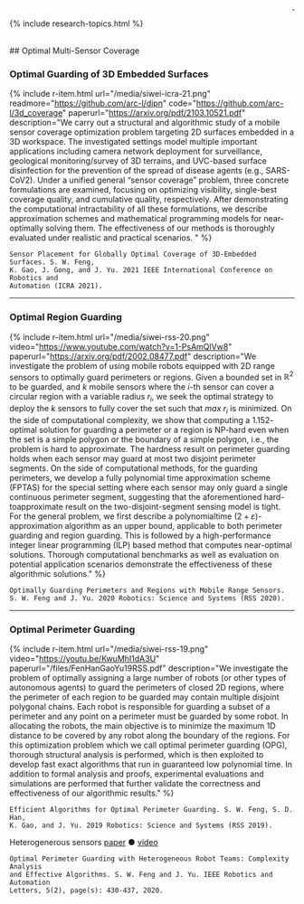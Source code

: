 <div style="text-align: right">
  <a href="https://scholar.google.com/citations?user=jkRa2LEAAAAJ&hl=en"><span style="color:blue">&nbsp;</span></a>
</div>

{% include research-topics.html %} 

<br />
## Optimal Multi-Sensor Coverage

### Optimal Guarding of 3D Embedded Surfaces

{% include r-item.html 
   url="/media/siwei-icra-21.png"
   readmore="https://github.com/arc-l/dipn" 
   code="https://github.com/arc-l/3d_coverage" 
   paperurl="https://arxiv.org/pdf/2103.10521.pdf" 
   description="We carry out a structural and algorithmic study of a mobile sensor coverage optimization problem targeting 2D surfaces embedded in a 3D workspace. The investigated settings model multiple important applications including camera network deployment for surveillance, geological monitoring/survey of 3D terrains, and UVC-based surface disinfection for the prevention of the spread of disease agents (e.g., SARS-CoV2). Under a unified general “sensor coverage” problem, three concrete formulations are examined, focusing on optimizing visibility, single-best coverage quality, and cumulative quality, respectively. After demonstrating the computational intractability of all these formulations, we describe approximation schemes and mathematical programming models for near-optimally solving them. The effectiveness of our methods is thoroughly evaluated under realistic and practical scenarios.  " %}

```
Sensor Placement for Globally Optimal Coverage of 3D-Embedded Surfaces. S. W. Feng, 
K. Gao, J. Gong, and J. Yu. 2021 IEEE International Conference on Robotics and 
Automation (ICRA 2021).
```

<hr />

### Optimal Region Guarding 

{% include r-item.html 
   url="/media/siwei-rss-20.png" 
   video="https://www.youtube.com/watch?v=1-PsAmQlVw8" 
   paperurl="https://arxiv.org/pdf/2002.08477.pdf" 
   description="We investigate the problem of using mobile robots
equipped with 2D range sensors to optimally guard perimeters
or regions. Given a bounded set in $\mathbb R^2$ to be guarded, and
$k$ mobile sensors where the $i$-th sensor can cover a circular
region with a variable radius $r_i$, we seek the optimal strategy
to deploy the $k$ sensors to fully cover the set such that <em>max</em> $r_i$
is minimized. On the side of computational complexity, we
show that computing a $1.152$-optimal solution for guarding
a perimeter or a region is NP-hard even when the set is
a simple polygon or the boundary of a simple polygon, i.e.,
the problem is hard to approximate. The hardness result on
perimeter guarding holds when each sensor may guard at most
two disjoint perimeter segments. On the side of computational
methods, for the guarding perimeters, we develop a fully
polynomial time approximation scheme (FPTAS) for the special
setting where each sensor may only guard a single continuous
perimeter segment, suggesting that the aforementioned hard-toapproximate 
result on the two-disjoint-segment sensing model is tight. For the 
general problem, we first describe a polynomialtime 
$(2 + \varepsilon)$-approximation algorithm as an upper bound,
applicable to both perimeter guarding and region guarding.
This is followed by a high-performance integer linear programming (ILP) 
based method that computes near-optimal solutions. 
Thorough computational benchmarks as well as evaluation on
potential application scenarios demonstrate the effectiveness of
these algorithmic solutions." %}

```
Optimally Guarding Perimeters and Regions with Mobile Range Sensors. 
S. W. Feng and J. Yu. 2020 Robotics: Science and Systems (RSS 2020).
```

<hr />

### Optimal Perimeter Guarding 

{% include r-item.html 
   url="/media/siwei-rss-19.png" 
   video="https://youtu.be/KwuMhI1dA3U" 
   paperurl="/files/FenHanGaoYu19RSS.pdf" 
   description="We investigate the problem of optimally assigning a
large number of robots (or other types of autonomous agents) to
guard the perimeters of closed 2D regions, where the perimeter of
each region to be guarded may contain multiple disjoint polygonal
chains. Each robot is responsible for guarding a subset of a
perimeter and any point on a perimeter must be guarded by
some robot. In allocating the robots, the main objective is to
minimize the maximum 1D distance to be covered by any robot
along the boundary of the regions. For this optimization problem
which we call optimal perimeter guarding (OPG), thorough
structural analysis is performed, which is then exploited to develop
fast exact algorithms that run in guaranteed low polynomial
time. In addition to formal analysis and proofs, experimental
evaluations and simulations are performed that further validate
the correctness and effectiveness of our algorithmic results." %}

```
Efficient Algorithms for Optimal Perimeter Guarding. S. W. Feng, S. D. Han, 
K. Gao, and J. Yu. 2019 Robotics: Science and Systems (RSS 2019).
```

Heterogenerous sensors <a id="links" href="https://arxiv.org/pdf/1912.08591.pdf" target="_">paper</a>&nbsp;&#9679;&nbsp;<a id="links" href="https://youtu.be/6gYL0_B3YTk" target="_">video</a>

```
Optimal Perimeter Guarding with Heterogeneous Robot Teams: Complexity Analysis 
and Effective Algorithms. S. W. Feng and J. Yu. IEEE Robotics and Automation 
Letters, 5(2), page(s): 430-437, 2020. 
```
